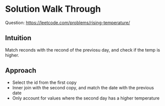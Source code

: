 # Solution Walk Through
Question: https://leetcode.com/problems/rising-temperature/

## Intuition
Match reconds with the recond of the previosu day, and check if the temp is higher.

## Approach
- Select the id from the first copy
- Inner join with the second copy, and match the date with the previous date
- Only account for values where the second day has a higher temperature